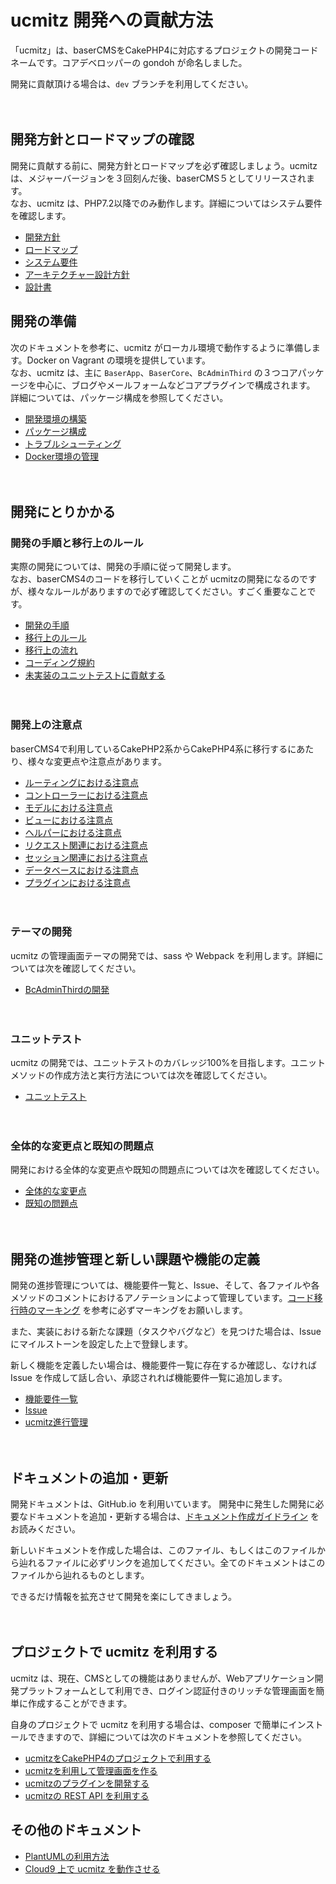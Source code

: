 # ucmitz 開発への貢献方法

「ucmitz」は、baserCMSをCakePHP4に対応するプロジェクトの開発コードネームです。コアデベロッパーの gondoh が命名しました。  

開発に貢献頂ける場合は、`dev` ブランチを利用してください。

　

## 開発方針とロードマップの確認

開発に貢献する前に、開発方針とロードマップを必ず確認しましょう。ucmitz は、メジャーバージョンを３回刻んだ後、baserCMS５としてリリースされます。  
なお、ucmitz は、PHP7.2以降でのみ動作します。詳細についてはシステム要件を確認します。
- [開発方針](https://docs.google.com/document/d/1QAmScc65CwMyn8QuwWKE9q_8HnSKcW9oefI9RrHoUYY/edit)
- [ロードマップ](https://docs.google.com/spreadsheets/d/1TZ71-O_9KiQM9xAB_a_jnSFVrH2dsyKowMLkyGLcI9g/edit#gid=2131306554)
- [システム要件](./basic/system)
- [アーキテクチャー設計方針](./basic/architecture_design_policy)
- [設計書](./specification/index)
　

## 開発の準備

次のドキュメントを参考に、ucmitz がローカル環境で動作するように準備します。Docker on Vagrant の環境を提供しています。  
なお、ucmitz は、主に `BaserApp`、`BaserCore`、`BcAdminThird` の３つコアパッケージを中心に、ブログやメールフォームなどコアプラグインで構成されます。
詳細については、パッケージ構成を参照してください。

- [開発環境の構築](./preparation/environment)
- [パッケージ構成](./basic/package)
- [トラブルシューティング](./etc/troubleshooting)
- [Docker環境の管理](./etc/docker)

　
## 開発にとりかかる

### 開発の手順と移行上のルール

実際の開発については、開発の手順に従って開発します。  
なお、baserCMS4のコードを移行していくことが ucmitzの開発になるのですが、様々なルールがありますので必ず確認してください。すごく重要なことです。
- [開発の手順](./regulation/procedure)
- [移行上のルール](./regulation/migration_rule)
- [移行上の流れ](./development/migration/migration_flow)
- [コーディング規約](./regulation/coding_rule)
- [未実装のユニットテストに貢献する](./test/unimplemented_unittest)

　　
### 開発上の注意点

baserCMS4で利用しているCakePHP2系からCakePHP4系に移行するにあたり、様々な変更点や注意点があります。

- [ルーティングにおける注意点](./development/migration/routing)
- [コントローラーにおける注意点](./development/migration/controller)
- [モデルにおける注意点](./development/migration/model)
- [ビューにおける注意点](./development/migration/view)
- [ヘルパーにおける注意点](./development/migration/helper)
- [リクエスト関連における注意点](./development/migration/request)
- [セッション関連における注意点](./development/migration/session)
- [データベースにおける注意点](./development/migration/database)
- [プラグインにおける注意点](./development/migration/database)

　
### テーマの開発

ucmitz の管理画面テーマの開発では、sass や Webpack を利用します。詳細については次を確認してください。

- [BcAdminThirdの開発](https://github.com/baserproject/ucmitz/blob/dev/plugins/bc-admin-third/README.md)

　
### ユニットテスト

ucmitz の開発では、ユニットテストのカバレッジ100%を目指します。ユニットメソッドの作成方法と実行方法については次を確認してください。

- [ユニットテスト](./test/unittest)

　
### 全体的な変更点と既知の問題点

開発における全体的な変更点や既知の問題点については次を確認してください。

- [全体的な変更点](./development/changed)
- [既知の問題点](./development/problem)

　
## 開発の進捗管理と新しい課題や機能の定義

開発の進捗管理については、機能要件一覧と、Issue、そして、各ファイルや各メソッドのコメントにおけるアノテーションによって管理しています。[コード移行時のマーキング](./regulation/migration_rule#コード移行時のマーキング) を参考に必ずマーキングをお願いします。  

また、実装における新たな課題（タスクやバグなど）を見つけた場合は、Issue にマイルストーンを設定した上で登録します。  

新しく機能を定義したい場合は、機能要件一覧に存在するか確認し、なければ Issue を作成して話し合い、承認されれば機能要件一覧に追加します。

- [機能要件一覧](https://docs.google.com/spreadsheets/d/1YT5PuZQdDNU0wrZdqYbh74KuLSw1SIt4_EKwPWOfDKA/edit#gid=0) 
- [Issue](https://github.com/baserproject/ucmitz/issues)
- [ucmitz進行管理](https://docs.google.com/spreadsheets/d/1EGxMk-dy8WIg2NmgOKsS_fBXqDB6oJky9M0mB7TADEk/edit#gid=938641024)

　
## ドキュメントの追加・更新

開発ドキュメントは、GitHub.io を利用いています。
開発中に発生した開発に必要なドキュメントを追加・更新する場合は、[ドキュメント作成ガイドライン](./gudeline) をお読みください。

新しいドキュメントを作成した場合は、このファイル、もしくはこのファイルから辿れるファイルに必ずリンクを追加してください。全てのドキュメントはこのファイルから辿れるものとします。  

できるだけ情報を拡充させて開発を楽にしてきましょう。

　
## プロジェクトで ucmitz を利用する

ucmitz は、現在、CMSとしての機能はありませんが、Webアプリケーション開発プラットフォームとして利用でき、ログイン認証付きのリッチな管理画面を簡単に作成することができます。

自身のプロジェクトで ucmitz を利用する場合は、composer で簡単にインストールできますので、詳細については次のドキュメントを参照してください。

- [ucmitzをCakePHP4のプロジェクトで利用する](https://github.com/baserproject/ucmitz/wiki/ucmitz%E3%82%92CakePHP4%E3%81%AE%E3%83%97%E3%83%AD%E3%82%B8%E3%82%A7%E3%82%AF%E3%83%88%E3%81%A7%E5%88%A9%E7%94%A8%E3%81%99%E3%82%8B)
- [ucmitzを利用して管理画面を作る](https://github.com/baserproject/ucmitz/wiki/ucmitz%E3%82%92%E5%88%A9%E7%94%A8%E3%81%97%E3%81%A6%E7%AE%A1%E7%90%86%E7%94%BB%E9%9D%A2%E3%82%92%E4%BD%9C%E3%82%8B)
- [ucmitzのプラグインを開発する](https://github.com/baserproject/ucmitz/wiki/ucmitz%E3%81%AE%E3%83%97%E3%83%A9%E3%82%B0%E3%82%A4%E3%83%B3%E3%82%92%E9%96%8B%E7%99%BA%E3%81%99%E3%82%8B)
- [ucmitzの REST API を利用する](https://github.com/baserproject/ucmitz/wiki/ucmitz%E3%81%AE-REST-API-%E3%82%92%E5%88%A9%E7%94%A8%E3%81%99%E3%82%8B)
　　
## その他のドキュメント

- [PlantUMLの利用方法](./etc/plant_uml)
- [Cloud9 上で ucmitz を動作させる](./etc/cloud9)


